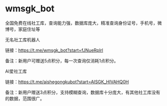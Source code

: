 # wmsgk_bot
全国免费在线社工库，查询能力强，数据库庞大，精准查询身份证号，手机号，微博号，家庭住址等

无名社工库机器人

链接：https://t.me/wmsgk_bot?start=fJNueRplrl

备注：新用户可赠送5点积分，每一次查询仅消耗1点积分。

AI爱社工库

链接：https://t.me/aishegongkubot?start=AISGK_HIVAHQ0H

备注：新用户赠送3点积分，支持模糊查询，数据库十分庞大，有其他社工库没有的数据，范围很广。
